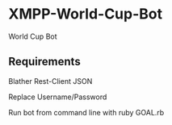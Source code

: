 XMPP-World-Cup-Bot
==================

World Cup Bot

Requirements
---
Blather
Rest-Client
JSON

Replace Username/Password

Run bot from command line with ruby GOAL.rb
